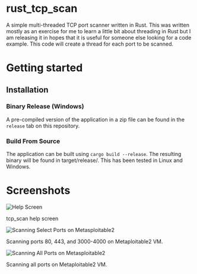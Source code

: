 # rust_tcp_scan
A simple multi-threaded TCP port scanner written in Rust. This was written mostly as an exercise for me to learn a little bit about threading in Rust but I am releasing it in hopes that it is useful for someone else looking for a code example. This code will create a thread for each port to be scanned.

# Getting started

## Installation

### Binary Release (Windows)
A pre-compiled version of the application in a zip file can be found in the `release` tab on this repository.

### Build From Source
The application can be built using `cargo build --release`. The resulting binary will be found in target/release/. This has been tested in Linux and Windows.

# Screenshots
![Help Screen](https://gist.githubusercontent.com/jaxhax-travis/2add94577250c42bdcb6093a8df6f09d/raw/af4d24ba1e8535db0cd71c5da0a1afcaebcf2cce/rust_tcp_scan_help.png?raw=true "tcp_scan Help Screen")

tcp_scan help screen


![Scanning Select Ports on Metasploitable2](https://gist.githubusercontent.com/jaxhax-travis/2add94577250c42bdcb6093a8df6f09d/raw/af4d24ba1e8535db0cd71c5da0a1afcaebcf2cce/rust_tcp_scan_metasploitable2_select_ports.png?raw=true "Scanning Select Ports on Metasploitable2")

Scanning ports 80, 443, and 3000-4000 on Metaploitable2 VM.


![Scanning All Ports on Metasploitable2](https://gist.githubusercontent.com/jaxhax-travis/2add94577250c42bdcb6093a8df6f09d/raw/af4d24ba1e8535db0cd71c5da0a1afcaebcf2cce/rust_tcp_scan_metasploitable2_all_ports.png?raw=true "Scanning All Ports on Metasploitable2")

Scanning all ports on Metaploitable2 VM.
